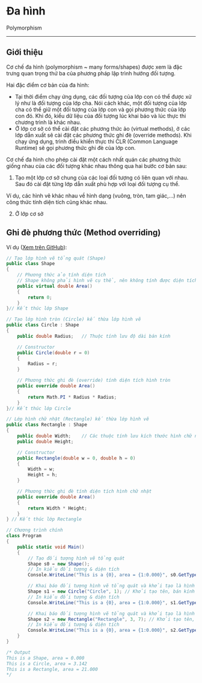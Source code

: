 # Đa hình

Polymorphism

---

## Giới thiệu

Cơ chế đa hình (polymorphism ~ many forms/shapes) được xem là đặc trưng quan trọng thứ ba của phương pháp lập trình hướng đối tượng.

Hai đặc điểm cơ bản của đa hình:

- Tại thời điểm chạy ứng dụng, các đối tượng của lớp con có thể được xử lý như là đối tượng của lớp cha. Nói cách khác, một đối tượng của lớp cha có thể giữ một đối tượng của lớp con và gọi phương thức của lớp con đó. Khi đó, kiểu dữ liệu của đối tượng lúc khai báo và lúc thực thi chương trình là khác nhau.
- Ở lớp cơ sở có thể cài đặt các phương thức ảo (virtual methods), ở các lớp dẫn xuất sẽ cài đặt các phương thức ghi đè (override methods). Khi chạy ứng dụng, trình điều khiển thực thi CLR (Common Language Runtime) sẽ gọi phương thức ghi đè của lớp con.

Cơ chế đa hình cho phép cài đặt một cách nhất quán các phương thức giống nhau của các đối tượng khác nhau thông qua hai bước cơ bản sau:

1. Tạo một lớp cơ sở chung của các loại đối tượng có liên quan với nhau. Sau đó cài đặt từng lớp dẫn xuất phù hợp với loại đối tượng cụ thể. 

Ví dụ, các hình vẽ khác nhau về hình dạng (vuông, tròn, tam giác,...) nên công thức tính diện tích cũng khác nhau. 

2. Ở lớp cơ sở

## Ghi đè phương thức (Method overriding)

Ví dụ ([Xem trên GitHub](https://github.com/nd-hung/oop/blob/main/docs/topics/inheritance/code/MethodOverriding/Program.cs)):

```c#
// Tạo lớp hình vẽ tổng quát (Shape)
public class Shape
{
    // Phương thức ảo tính diện tích
    // Shape không phải hình vẽ cụ thể, nên không tính được diện tích
    public virtual double Area()
    {
        return 0;
    }
}// Kết thúc lớp Shape

// Tạo lớp hình tròn (Circle) kế thừa lớp hình vẽ
public class Circle : Shape
{
    public double Radius;   // Thuộc tính lưu độ dài bán kính

    // Constructor
    public Circle(double r = 0)
    {
        Radius = r;
    }

    // Phương thức ghi đè (override) tính diện tích hình tròn
    public override double Area()
    {
        return Math.PI * Radius * Radius;
    }
}// Kết thúc lớp Circle

// Lớp hình chữ nhật (Rectangle) kế thừa lớp hình vẽ
public class Rectangle : Shape
{
    public double Width;    // Các thuộc tính lưu kích thước hình chữ nhật
    public double Height;

    // Constructor
    public Rectangle(double w = 0, double h = 0)
    {
        Width = w;
        Height = h;
    }

    // Phương thức ghi đè tính diện tích hình chữ nhật
    public override double Area()
    {
        return Width * Height;
    }
} // Kết thúc lớp Rectangle

// Chương trình chính
class Program
{
    public static void Main()
    {
        // Tạo đối tượng hình vẽ tổng quát
        Shape s0 = new Shape();
        // In kiểu đối tượng & diện tích
        Console.WriteLine("This is a {0}, area = {1:0.000}", s0.GetType(), s0.Area());

        // Khai báo đối tượng hình vẽ tổng quát và khởi tạo là hình tròn:
        Shape s1 = new Circle("Circle", 1); // Khởi tạo tên, bán kính
        // In kiểu đối tượng & diện tích
        Console.WriteLine("This is a {0}, area = {1:0.000}", s1.GetType(), s1.Area());

        // Khai báo đối tượng hình vẽ tổng quát và khởi tạo là hình chữ nhật:
        Shape s2 = new Rectangle("Rectangle", 3, 7); // Khởi tạo tên, các cạnh
        // In kiểu đối tượng & diện tích
        Console.WriteLine("This is a {0}, area = {1:0.000}", s2.GetType(), s2.Area());
    }
}

/* Output
This is a Shape, area = 0.000
This is a Circle, area = 3.142
This is a Rectangle, area = 21.000
*/
```




